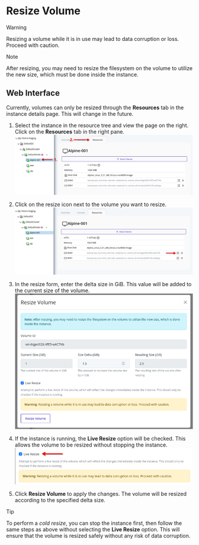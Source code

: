 # Resize Volume
> [!WARNING]
> Resizing a volume while it is in use may lead to data corruption or loss. Proceed with caution.

> [!NOTE]
> After resizing, you may need to resize the filesystem on the volume to utilize the new size, which must be done inside the instance.

## Web Interface
Currently, volumes can only be resized through the **Resources** tab in the instance details page. This will change in the future.

1. Select the instance in the resource tree and view the page on the right. Click on the **Resources** tab in the right pane.
   ![Instance Resources Page](./images/04-instance-resources.png)

2. Click on the resize icon next to the volume you want to resize.
   ![Resize Volume Button](./images/05-resize-volume-button.png)

3. In the resize form, enter the delta size in GiB. This value will be added to the current size of the volume.
   ![Resize Volume Form](./images/06-resize-volume-form.png)

4. If the instance is running, the **Live Resize** option will be checked. This allows the volume to be resized without stopping the instance.
   ![Live Resize Option](./images/07-live-resize-option.png)

5. Click **Resize Volume** to apply the changes. The volume will be resized according to the specified delta size.

> [!TIP]
> To perform a *cold resize*, you can stop the instance first, then follow the same steps as above without selecting the **Live Resize** option. This will ensure that the volume is resized safely without any risk of data corruption.